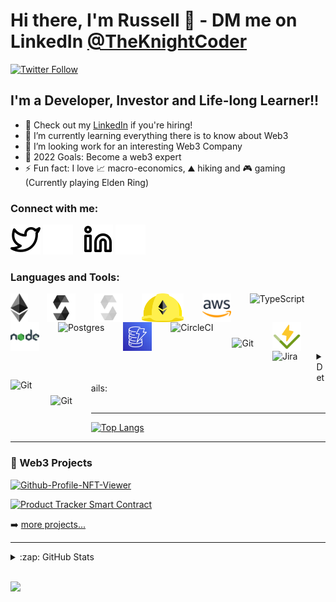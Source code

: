 # Hi there, I'm Russell 👋  - DM me on LinkedIn [@TheKnightCoder][twitterDM] 

[![Twitter Follow](https://img.shields.io/twitter/follow/TheKnightCoder?color=1DA1F2&logo=twitter&style=for-the-badge)](https://twitter.com/intent/follow?original_referer=https%3A%2F%2Fgithub.com%2FTheKnightCoder&screen_name=TheKnightCoder)


## I'm a Developer, Investor and Life-long Learner!!

- 🔭 Check out my [LinkedIn][LinkedIn] if you're hiring!
- 🌱 I’m currently learning everything there is to know about Web3
- 🐻 I’m looking work for an interesting Web3 Company
- 🥅 2022 Goals: Become a web3 expert
- ⚡ Fun fact: I love 📈 macro-economics, ⛰️ hiking and 🎮  gaming (Currently playing Elden Ring)

### Connect with me:
[![website](./img/twitter-light.svg)](https://twitter.com/TheKnightCoder#gh-light-mode-only)
[![website](./img/twitter-dark.svg)](https://twitter.com/TheKnightCoder#gh-dark-mode-only)
&nbsp;&nbsp;
[![website](./img/linkedin-light.svg)](https://linkedin.com/in/russellchoudhury#gh-light-mode-only)
[![website](./img/linkedin-dark.svg)](https://linkedin.com/in/russellchoudhury#gh-dark-mode-only)

### Languages and Tools:
[<img align="left" alt="Solidity" height="46px" style="padding-right:30px;" src="./img/ethereum.svg" />](https://ethereum.org/en/)
[<img align="left" alt="Solidity" height="46px" style="padding-right:30px;" src="./img/solidity_black.svg" />](https://docs.soliditylang.org/#gh-light-mode-only)
[<img align="left" alt="Solidity" height="46px" style="padding-right:30px;" src="./img/solidity_white.svg" />](https://docs.soliditylang.org/#gh-dark-mode-only)
[<img align="left" alt="Hardhat" height="46px" style="padding-right:30px;" src="./img/hardhat.svg" />](https://hardhat.org/)
[<img align="left" alt="AWS" height="46px" style="padding-right:30px;" src="./img/aws.svg" />](https://aws.amazon.com/)
[<img align="left" alt="TypeScript" height="46px" style="padding-right:30px;" src="https://cdn.jsdelivr.net/gh/devicons/devicon/icons/typescript/typescript-original.svg" />](https://www.typescriptlang.org/)
[<img align="left" alt="Node" height="46px" style="padding-right:30px;" src="./img/nodejs.svg" />](https://nodejs.org/en/)
[<img align="left" alt="Postgres" height="46px" style="padding-right:30px;" src="https://cdn.jsdelivr.net/gh/devicons/devicon/icons/postgresql/postgresql-original-wordmark.svg" />](https://www.postgresql.org/)
[<img align="left" alt="DynamoDB" height="46px" style="padding-right:30px;" src="./img/dynamodb.svg" />](https://aws.amazon.com/dynamodb/)
[<img align="left" alt="CircleCI" height="46px" style="padding-right:30px;"  src="https://cdn.jsdelivr.net/gh/devicons/devicon/icons/circleci/circleci-plain-wordmark.svg" />](https://circleci.com/)
[<img align="left" alt="Git" height="46px" src="https://cdn.jsdelivr.net/gh/devicons/devicon/icons/mocha/mocha-plain.svg" style="padding-right:30px;padding-top: 25px;" />](https://mochajs.org/)
[<img align="left" alt="Vitest" height="46px" style="padding-right:30px;" src="./img/vitest.svg" />](https://aws.amazon.com/)
[<img align="left" alt="Jira" height="46px" style="padding-right:30px;" src="https://cdn.jsdelivr.net/gh/devicons/devicon/icons/jira/jira-original-wordmark.svg" />](https://www.atlassian.com/software/jira)
[<img align="left" alt="Git" height="46px" src="https://cdn.jsdelivr.net/gh/devicons/devicon/icons/git/git-original.svg" style="padding-right:30px;" />](https://git-scm.com/)
[<img align="left" alt="Git" height="46px" src="https://cdn.jsdelivr.net/gh/devicons/devicon/icons/docker/docker-original-wordmark.svg" style="padding-right:30px;padding-top: 25px;" />](https://www.docker.com/)

<br />
<br />
<br />
<br />

<details>
  <summary>Details:</summary>
  Ethereum, Solidity, Hardhat, AWS, TypeScript, Node.js, Postgres, DynamoDB, CircleCI, Mocha, Vitest, Jira, Git, Docker
</details>
<br />

---

[![Top Langs](https://github-readme-stats.vercel.app/api/top-langs/?username=TheKnightCoder&hide=HTML,CSS&layout=compact&theme=radical)](https://github.com/anuraghazra/github-readme-stats)


---

### 📕 Web3 Projects

[![Github-Profile-NFT-Viewer](https://github-readme-stats.vercel.app/api/pin/?username=TheKnightCoder&repo=Github-Profile-NFT-Viewer)](https://github.com/TheKnightCoder/Github-Profile-NFT-Viewer)

[![Product Tracker Smart Contract](https://github-readme-stats.vercel.app/api/pin/?username=TheKnightCoder&repo=product-tracker-smart-contract)](https://github.com/TheKnightCoder/product-tracker-smart-contract)

➡️ [more projects...](https://github.com/TheKnightCoder?tab=repositories)

---
<details>
  <summary>:zap: GitHub Stats</summary>

  <img align="left" alt="TheKnightCoder's GitHub Stats" src="https://github-readme-stats.vercel.app/api?username=TheKnightCoder&show_icons=true&count_private=true&theme=radical&hide=issues,contribs" />

</details>

<br />

![](https://komarev.com/ghpvc/?username=TheKnightCoder&color=blue)


[twitterDM]: https://twitter.com/messages/225835157-225835157?recipient_id=225835157&text=
[LinkedIn]: https://www.linkedin.com/in/russellchoudhury/

<!-- took inspiration from https://github.com/TheKnightCoder/TheKnightCoder/blob/master/README.md -->
